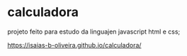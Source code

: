 # calculadora
projeto feito para estudo da linguajen javascript html e css;
 
 https://isaias-b-oliveira.github.io/calculadora/


